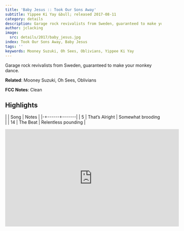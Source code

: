 ```yaml
---
title: 'Baby Jesus :: Took Our Sons Away'
subtitle: Yippee Ki Yay &bull; released 2017-08-11
category: details
description: Garage rock revivalists from Sweden, guaranteed to make your monkey dance.
author: jclacking
image:
  src: details/2017/baby_jesus.jpg
index: Took Our Sons Away, Baby Jesus
tags: ''
keywords: Mooney Suzuki, Oh Sees, Oblivians, Yippee Ki Yay
---
```

Garage rock revivalists from Sweden, guaranteed to make your monkey dance.<!--more-->

**Related**: Mooney Suzuki, Oh Sees, Oblivians

**FCC Notes**: Clean

## Highlights

| | Song | Notes |
|-+------+-------|
| 5 | That’s Alright | Somewhat brooding |
| 14 | The Beat | Relentless pounding |

<div class="tlo-detail-video"><iframe width="560" height="315" src="https://www.youtube.com/embed/o1CKtVt_XnU" frameborder="0" allow="autoplay; encrypted-media" allowfullscreen></iframe></div>

